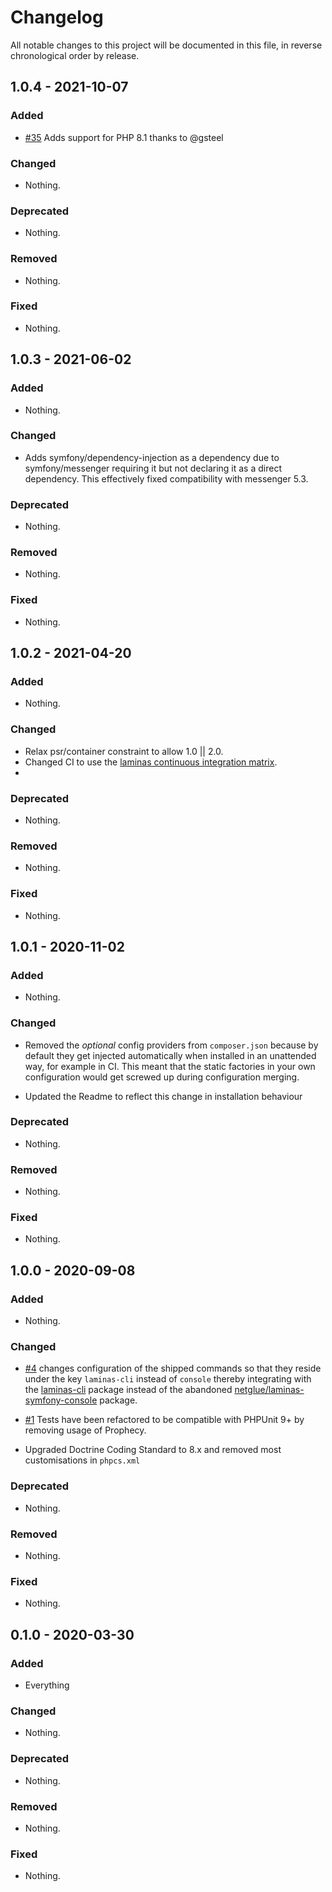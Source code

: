 # Changelog

All notable changes to this project will be documented in this file, in reverse chronological order by release.

## 1.0.4 - 2021-10-07

### Added

- [#35](https://github.com/netglue/laminas-messenger/pull/35) Adds support for PHP 8.1 thanks to @gsteel

### Changed

- Nothing.

### Deprecated

- Nothing.

### Removed

- Nothing.

### Fixed

- Nothing.

## 1.0.3 - 2021-06-02

### Added

- Nothing.

### Changed

- Adds symfony/dependency-injection as a dependency due to symfony/messenger requiring it but not declaring it as a direct dependency. This effectively fixed compatibility with messenger 5.3.

### Deprecated

- Nothing.

### Removed

- Nothing.

### Fixed

- Nothing.

## 1.0.2 - 2021-04-20

### Added

- Nothing.

### Changed

- Relax psr/container constraint to allow 1.0 || 2.0.
- Changed CI to use the [laminas continuous integration matrix](https://github.com/laminas/laminas-continuous-integration-action).
- 

### Deprecated

- Nothing.

### Removed

- Nothing.

### Fixed

- Nothing.

## 1.0.1 - 2020-11-02

### Added

- Nothing.

### Changed

- Removed the _optional_ config providers from `composer.json` because by default they get injected automatically when
  installed in an unattended way, for example in CI. This meant that the static factories in your own configuration
  would get screwed up during configuration merging.
  
- Updated the Readme to reflect this change in installation behaviour

### Deprecated

- Nothing.

### Removed

- Nothing.

### Fixed

- Nothing.

## 1.0.0 - 2020-09-08

### Added

- Nothing.

### Changed

- [#4](https://github.com/netglue/laminas-messenger/pull/4) changes configuration of the shipped commands so that they
 reside under the key `laminas-cli` instead of `console` thereby integrating with the [laminas-cli](https://github.com/laminas/laminas-cli) package instead of the abandoned [netglue/laminas-symfony-console](https://github.com/netglue/laminas-symfony-console) package.

- [#1](https://github.com/netglue/laminas-messenger/pull/1) Tests have been refactored to be compatible with PHPUnit 9+ by removing usage of Prophecy.

- Upgraded Doctrine Coding Standard to 8.x and removed most customisations in `phpcs.xml`

### Deprecated

- Nothing.

### Removed

- Nothing.

### Fixed

- Nothing.

## 0.1.0 - 2020-03-30

### Added

- Everything

### Changed

- Nothing.

### Deprecated

- Nothing.

### Removed

- Nothing.

### Fixed

- Nothing.
